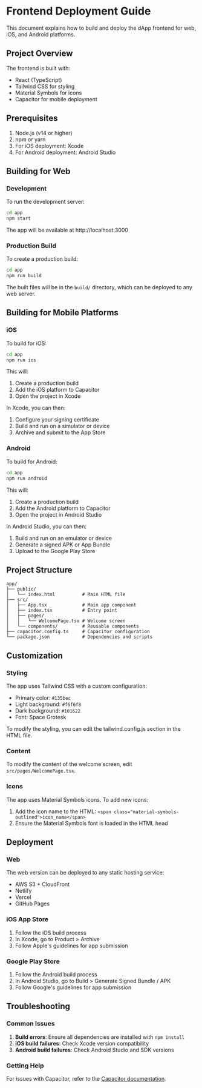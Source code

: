 # Frontend Deployment Guide

This document explains how to build and deploy the dApp frontend for web, iOS, and Android platforms.

## Project Overview

The frontend is built with:
- React (TypeScript)
- Tailwind CSS for styling
- Material Symbols for icons
- Capacitor for mobile deployment

## Prerequisites

1. Node.js (v14 or higher)
2. npm or yarn
3. For iOS deployment: Xcode
4. For Android deployment: Android Studio

## Building for Web

### Development

To run the development server:

```bash
cd app
npm start
```

The app will be available at http://localhost:3000

### Production Build

To create a production build:

```bash
cd app
npm run build
```

The built files will be in the `build/` directory, which can be deployed to any web server.

## Building for Mobile Platforms

### iOS

To build for iOS:

```bash
cd app
npm run ios
```

This will:
1. Create a production build
2. Add the iOS platform to Capacitor
3. Open the project in Xcode

In Xcode, you can then:
1. Configure your signing certificate
2. Build and run on a simulator or device
3. Archive and submit to the App Store

### Android

To build for Android:

```bash
cd app
npm run android
```

This will:
1. Create a production build
2. Add the Android platform to Capacitor
3. Open the project in Android Studio

In Android Studio, you can then:
1. Build and run on an emulator or device
2. Generate a signed APK or App Bundle
3. Upload to the Google Play Store

## Project Structure

```
app/
├── public/
│   └── index.html          # Main HTML file
├── src/
│   ├── App.tsx             # Main app component
│   ├── index.tsx           # Entry point
│   ├── pages/
│   │   └── WelcomePage.tsx # Welcome screen
│   └── components/         # Reusable components
├── capacitor.config.ts     # Capacitor configuration
└── package.json            # Dependencies and scripts
```

## Customization

### Styling

The app uses Tailwind CSS with a custom configuration:

- Primary color: `#135bec`
- Light background: `#f6f6f8`
- Dark background: `#101622`
- Font: Space Grotesk

To modify the styling, you can edit the tailwind.config.js section in the HTML file.

### Content

To modify the content of the welcome screen, edit `src/pages/WelcomePage.tsx`.

### Icons

The app uses Material Symbols icons. To add new icons:

1. Add the icon name to the HTML: `<span class="material-symbols-outlined">icon_name</span>`
2. Ensure the Material Symbols font is loaded in the HTML head

## Deployment

### Web

The web version can be deployed to any static hosting service:
- AWS S3 + CloudFront
- Netlify
- Vercel
- GitHub Pages

### iOS App Store

1. Follow the iOS build process
2. In Xcode, go to Product > Archive
3. Follow Apple's guidelines for app submission

### Google Play Store

1. Follow the Android build process
2. In Android Studio, go to Build > Generate Signed Bundle / APK
3. Follow Google's guidelines for app submission

## Troubleshooting

### Common Issues

1. **Build errors**: Ensure all dependencies are installed with `npm install`
2. **iOS build failures**: Check Xcode version compatibility
3. **Android build failures**: Check Android Studio and SDK versions

### Getting Help

For issues with Capacitor, refer to the [Capacitor documentation](https://capacitorjs.com/docs).
